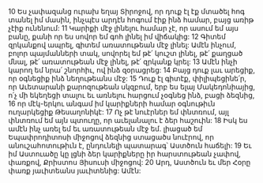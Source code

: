 10 Ես չափազանց ուրախ եղայ Տիրոջով, որ դուք էլ էք մտածել հոգ տանել իմ մասին, ինչպէս արդէն հոգում էիք ինձ համար, բայց առիթ չէիք ունենում: 11 Կարիքի մէջ լինելու համար չէ, որ ասում եմ այս բանը, քանի որ ես սովոր եմ գոհ լինել իմ վիճակից: 12 Գիտեմ զրկանքով ապրել, գիտեմ առատութեան մէջ լինել: Ամէն ինչում, բոլոր պայմանների տակ, սովորել եմ թէ՛ կուշտ լինել, թէ՛ քաղցած մնալ, թէ՛ առատութեան մէջ լինել, թէ՛ զրկանք կրել: 13 Ամէն ինչի կարող եմ նրա՛ շնորհիւ, ով ինձ զօրացրեց: 14 Բայց դուք լաւ արեցիք, որ օգնեցիք ինձ նեղութեանս մէջ: 15 Դուք էլ գիտէք, փիլիպեցինե՛ր, որ Աւետարանի քարոզութեան սկզբում, երբ ես ելայ Մակեդոնիայից, ո՛չ մի եկեղեցի տալու եւ առնելու հարցում չօգնեց ինձ, բացի ձեզնից, 16 որ մէկ-երկու անգամ իմ կարիքների համար օգնութիւն ուղարկեցիք Թեսաղոնիկէ: 17 Ոչ թէ նուէրներ եմ փնտռում, այլ փնտռում եմ այն պտուղը, որ աւելանալու է ձեր հաշուին: 18 Իսկ ես ամէն ինչ առել եմ եւ առատութեան մէջ եմ. լիացած եմ Եպափրոդիտոսի միջոցով ձեզնից ստացածս նուէրով, որ անուշահոտութիւն է, ընդունելի պատարագ՝ Աստծուն հաճելի: 19 Եւ իմ Աստուածը կը լցնի ձեր կարիքները իր հարստութեան չափով, փառքով, Քրիստոս Յիսուսի միջոցով: 20 Արդ, Աստծուն եւ մեր Հօրը փառք յաւիտեանս յաւիտենից: Ամէն:
